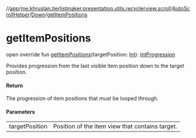 //[app](../../../../index.md)/[me.khruslan.tierlistmaker.presentation.utils.recyclerview.scroll](../../index.md)/[AutoScrollHelper](../index.md)/[Down](index.md)/[getItemPositions](get-item-positions.md)

# getItemPositions

open override fun [getItemPositions](get-item-positions.md)(targetPosition: [Int](https://kotlinlang.org/api/latest/jvm/stdlib/kotlin/-int/index.html)): [IntProgression](https://kotlinlang.org/api/latest/jvm/stdlib/kotlin.ranges/-int-progression/index.html)

Provides progression from the last visible item position down to the target position.

#### Return

The progression of item positions that must be looped through.

#### Parameters

| | |
|---|---|
| targetPosition | Position of the item view that contains target. |
